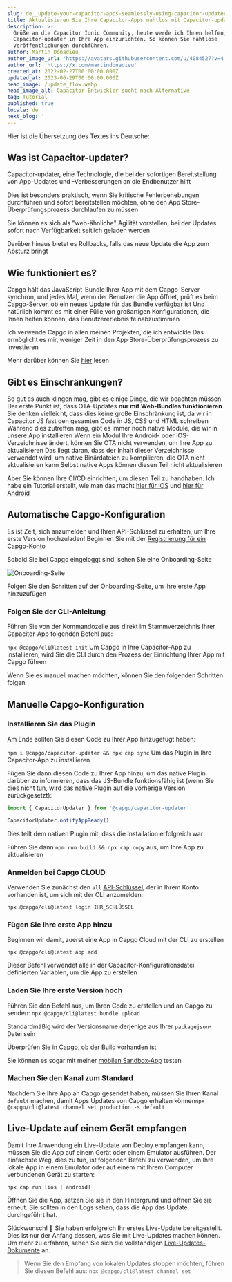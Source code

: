 ```yaml
---
slug: de__update-your-capacitor-apps-seamlessly-using-capacitor-updater
title: Aktualisieren Sie Ihre Capacitor-Apps nahtlos mit Capacitor-updater
description: >-
  Grüße an die Capacitor Ionic Community, heute werde ich Ihnen helfen,
  Capacitor-updater in Ihre App einzurichten. So können Sie nahtlose
  Veröffentlichungen durchführen.
author: Martin Donadieu
author_image_url: 'https://avatars.githubusercontent.com/u/4084527?v=4'
author_url: 'https://x.com/martindonadieu'
created_at: 2022-02-27T00:00:00.000Z
updated_at: 2023-06-29T00:00:00.000Z
head_image: /update_flow.webp
head_image_alt: Capacitor-Entwickler sucht nach Alternative
tag: Tutorial
published: true
locale: de
next_blog: ''
---
```


Hier ist die Übersetzung des Textes ins Deutsche:

## Was ist Capacitor-updater?

Capacitor-updater, eine Technologie, die bei der sofortigen Bereitstellung von App-Updates und -Verbesserungen an die Endbenutzer hilft

Dies ist besonders praktisch, wenn Sie kritische Fehlerbehebungen durchführen und sofort bereitstellen möchten, ohne den App Store-Überprüfungsprozess durchlaufen zu müssen

Sie können es sich als "web-ähnliche" Agilität vorstellen, bei der Updates sofort nach Verfügbarkeit seitlich geladen werden

Darüber hinaus bietet es Rollbacks, falls das neue Update die App zum Absturz bringt

## Wie funktioniert es?

Capgo hält das JavaScript-Bundle Ihrer App mit dem Capgo-Server synchron, und jedes Mal, wenn der Benutzer die App öffnet, prüft es beim Capgo-Server, ob ein neues Update für das Bundle verfügbar ist Und natürlich kommt es mit einer Fülle von großartigen Konfigurationen, die Ihnen helfen können, das Benutzererlebnis feinabzustimmen

Ich verwende Capgo in allen meinen Projekten, die ich entwickle Das ermöglicht es mir, weniger Zeit in den App Store-Überprüfungsprozess zu investieren

Mehr darüber können Sie [hier](https://capgoapp/) lesen

## Gibt es Einschränkungen?

So gut es auch klingen mag, gibt es einige Dinge, die wir beachten müssen
Der erste Punkt ist, dass OTA-Updates __nur mit Web-Bundles funktionieren__ 
Sie denken vielleicht, dass dies keine große Einschränkung ist, da wir in Capacitor JS fast den gesamten Code in JS, CSS und HTML schreiben
Während dies zutreffen mag, gibt es immer noch native Module, die wir in unsere App installieren
Wenn ein Modul Ihre Android- oder iOS-Verzeichnisse ändert, können Sie OTA nicht verwenden, um Ihre App zu aktualisieren
Das liegt daran, dass der Inhalt dieser Verzeichnisse verwendet wird, um native Binärdateien zu kompilieren, die OTA nicht aktualisieren kann
Selbst native Apps können diesen Teil nicht aktualisieren

Aber Sie können Ihre CI/CD einrichten, um diesen Teil zu handhaben. Ich habe ein Tutorial erstellt, wie man das macht [hier für iOS](https://capgoapp/blog/automatic-capacitor-ios-build-github-action/) und [hier für Android](https://capgoapp/blog/automatic-capacitor-android-build-github-action/)

## Automatische Capgo-Konfiguration

Es ist Zeit, sich anzumelden und Ihren API-Schlüssel zu erhalten, um Ihre erste Version hochzuladen! Beginnen Sie mit der [Registrierung für ein Capgo-Konto](/register/)

Sobald Sie bei Capgo eingeloggt sind, sehen Sie eine Onboarding-Seite 

![Onboarding-Seite](/onboarding_1_newwebp)

Folgen Sie den Schritten auf der Onboarding-Seite, um Ihre erste App hinzuzufügen

### Folgen Sie der CLI-Anleitung

Führen Sie von der Kommandozeile aus direkt im Stammverzeichnis Ihrer Capacitor-App folgenden Befehl aus:

`npx @capgo/cli@latest init`
Um Capgo in Ihre Capacitor-App zu installieren, wird Sie die CLI durch den Prozess der Einrichtung Ihrer App mit Capgo führen

Wenn Sie es manuell machen möchten, können Sie den folgenden Schritten folgen

## Manuelle Capgo-Konfiguration

### Installieren Sie das Plugin

Am Ende sollten Sie diesen Code zu Ihrer App hinzugefügt haben:

`npm i @capgo/capacitor-updater && npx cap sync`
Um das Plugin in Ihre Capacitor-App zu installieren

Fügen Sie dann diesen Code zu Ihrer App hinzu, um das native Plugin darüber zu informieren, dass das JS-Bundle funktionsfähig ist (wenn Sie dies nicht tun, wird das native Plugin auf die vorherige Version zurückgesetzt):

```js
import { CapacitorUpdater } from '@capgo/capacitor-updater'

CapacitorUpdater.notifyAppReady()
```

Dies teilt dem nativen Plugin mit, dass die Installation erfolgreich war

Führen Sie dann `npm run build && npx cap copy` aus, um Ihre App zu aktualisieren

### Anmelden bei Capgo CLOUD

Verwenden Sie zunächst den `all` [API-Schlüssel](https://webcapgoapp/dashboard/apikeys/), der in Ihrem Konto vorhanden ist, um sich mit der CLI anzumelden:

`npx @capgo/cli@latest login IHR_SCHLÜSSEL`

### Fügen Sie Ihre erste App hinzu

Beginnen wir damit, zuerst eine App in Capgo Cloud mit der CLI zu erstellen

`npx @capgo/cli@latest app add`

Dieser Befehl verwendet alle in der Capacitor-Konfigurationsdatei definierten Variablen, um die App zu erstellen

### Laden Sie Ihre erste Version hoch

Führen Sie den Befehl aus, um Ihren Code zu erstellen und an Capgo zu senden:
`npx @capgo/cli@latest bundle upload`

Standardmäßig wird der Versionsname derjenige aus Ihrer `packagejson`-Datei sein

Überprüfen Sie in [Capgo](https://webcapgoapp/), ob der Build vorhanden ist

Sie können es sogar mit meiner [mobilen Sandbox-App](https://capgoapp/app_mobile/) testen

### Machen Sie den Kanal zum Standard

Nachdem Sie Ihre App an Capgo gesendet haben, müssen Sie Ihren Kanal `default` machen, damit Apps Updates von Capgo erhalten können`npx @capgo/cli@latest channel set production -s default`

## Live-Update auf einem Gerät empfangen

Damit Ihre Anwendung ein Live-Update von Deploy empfangen kann, müssen Sie die App auf einem Gerät oder einem Emulator ausführen. Der einfachste Weg, dies zu tun, ist folgenden Befehl zu verwenden, um Ihre lokale App in einem Emulator oder auf einem mit Ihrem Computer verbundenen Gerät zu starten:

    npx cap run [ios | android]

Öffnen Sie die App, setzen Sie sie in den Hintergrund und öffnen Sie sie erneut. Sie sollten in den Logs sehen, dass die App das Update durchgeführt hat.

Glückwunsch! 🎉 Sie haben erfolgreich Ihr erstes Live-Update bereitgestellt. Dies ist nur der Anfang dessen, was Sie mit Live-Updates machen können. Um mehr zu erfahren, sehen Sie sich die vollständigen [Live-Updates-Dokumente](/docs/plugin/cloud-mode/getting-started/) an.

> Wenn Sie den Empfang von lokalen Updates stoppen möchten, führen Sie diesen Befehl aus:
`npx @capgo/cli@latest channel set`
